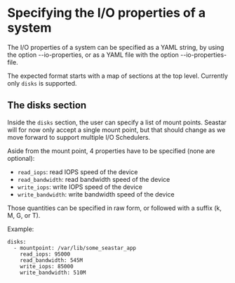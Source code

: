 # Specifying the I/O properties of a system

The I/O properties of a system can be specified as a YAML string, by
using the option --io-properties, or as a YAML file with the option
--io-properties-file.

The expected format starts with a map of sections at the top level.
Currently only `disks` is supported.

## The disks section

Inside the `disks` section, the user can specify a list of mount points.
Seastar will for now only accept a single mount point, but that should
change as we move forward to support multiple I/O Schedulers.

Aside from the mount point, 4 properties have to be specified (none are
optional):

* `read_iops`: read IOPS speed of the device
* `read_bandwidth`: read bandwidth speed of the device
* `write_iops`: write IOPS speed of the device
* `write_bandwidth`: write bandwidth speed of the device

Those quantities can be specified in raw form, or followed with a
suffix (k, M, G, or T).

Example:

```
disks:
  - mountpoint: /var/lib/some_seastar_app
    read_iops: 95000
    read_bandwidth: 545M
    write_iops: 85000
    write_bandwidth: 510M
```
